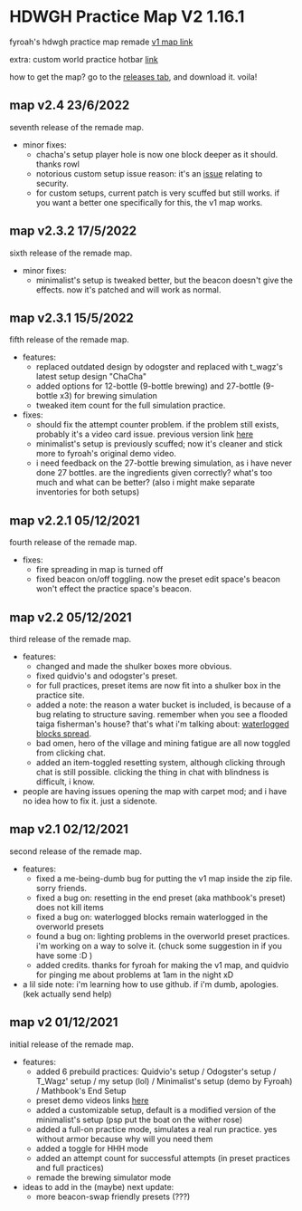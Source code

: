 # HDWGH Practice Map V2 1.16.1
fyroah's hdwgh practice map remade [v1 map link](https://www.mediafire.com/file/r94d6zxspfi5fpm/HDWGH_Practice.zip/file)

extra: custom world practice hotbar [link](https://cdn.discordapp.com/attachments/835898104543707206/961455309874933830/hotbar.nbt)

how to get the map? go to the [releases tab](https://github.com/acewhite1010/hdwgh-practice-v2-1.16.1/releases), and download it. voila!

## map v2.4 23/6/2022
  seventh release of the remade map.
  - minor fixes:
    - chacha's setup player hole is now one block deeper as it should. thanks rowl
    - notorious custom setup issue reason: it's an [issue](https://bugs.mojang.com/browse/MC-105595) relating to security.
    - for custom setups, current patch is very scuffed but still works. if you want a better one specifically for this, the v1 map works.

## map v2.3.2 17/5/2022
  sixth release of the remade map.
  - minor fixes:
    - minimalist's setup is tweaked better, but the beacon doesn't give the effects. now it's patched and will work as normal.

## map v2.3.1 15/5/2022
  fifth release of the remade map.
  - features:
    - replaced outdated design by odogster and replaced with t_wagz's latest setup design "ChaCha"
    - added options for 12-bottle (9-bottle brewing) and 27-bottle (9-bottle x3) for brewing simulation
    - tweaked item count for the full simulation practice.
  - fixes:
    - should fix the attempt counter problem. if the problem still exists, probably it's a video card issue. previous version link [here](https://workupload.com/file/dddkBMS92C6)
    - minimalist's setup is previously scuffed; now it's cleaner and stick more to fyroah's original demo video.
    - i need feedback on the 27-bottle brewing simulation, as i have never done 27 bottles. are the ingredients given correctly? what's too much and what can be better? (also i might make separate inventories for both setups)

## map v2.2.1 05/12/2021
  fourth release of the remade map.
  - fixes:
    - fire spreading in map is turned off
    - fixed beacon on/off toggling. now the preset edit space's beacon won't effect the practice space's beacon.

## map v2.2 05/12/2021
  third release of the remade map.
  - features:
    - changed and made the shulker boxes more obvious.
    - fixed quidvio's and odogster's preset.
    - for full practices, preset items are now fit into a shulker box in the practice site.
    - added a note: the reason a water bucket is included, is because of a bug relating to structure saving. remember when you see a flooded taiga fisherman's house? that's what i'm talking about: [waterlogged blocks spread](https://bugs.mojang.com/browse/MC-127644).
    - bad omen, hero of the village and mining fatigue are all now toggled from clicking chat.
    - added an item-toggled resetting system, although clicking through chat is still possible. clicking the thing in chat with blindness is difficult, i know.
  - people are having issues opening the map with carpet mod; and i have no idea how to fix it. just a sidenote.

## map v2.1 02/12/2021
  second release of the remade map.
  - features:
    - fixed a me-being-dumb bug for putting the v1 map inside the zip file. sorry friends.
    - fixed a bug on: resetting in the end preset (aka mathbook's preset) does not kill items
    - fixed a bug on: waterlogged blocks remain waterlogged in the overworld presets
    - found a bug on: lighting problems in the overworld preset practices. i'm working on a way to solve it. (chuck some suggestion in if you have some :D )
    - added credits. thanks for fyroah for making the v1 map, and quidvio for pinging me about problems at 1am in the night xD
  - a lil side note: i'm learning how to use github. if i'm dumb, apologies. (kek actually send help)

## map v2 01/12/2021
  initial release of the remade map.
  - features:
    - added 6 prebuild practices: Quidvio's setup / Odogster's setup / T_Wagz' setup / my setup (lol) / Minimalist's setup (demo by Fyroah) / Mathbook's End Setup
    - preset demo videos links [here](https://www.youtube.com/playlist?list=PLyRH4ToGDU5k3TPYSou6vcuz3443eGBJ-)
    - added a customizable setup, default is a modified version of the minimalist's setup (psp put the boat on the wither rose)
    - added a full-on practice mode, simulates a real run practice. yes without armor because why will you need them
    - added a toggle for HHH mode
    - added an attempt count for successful attempts (in preset practices and full practices)
    - remade the brewing simulator mode
  - ideas to add in the (maybe) next update:
    - more beacon-swap friendly presets (???)

 
